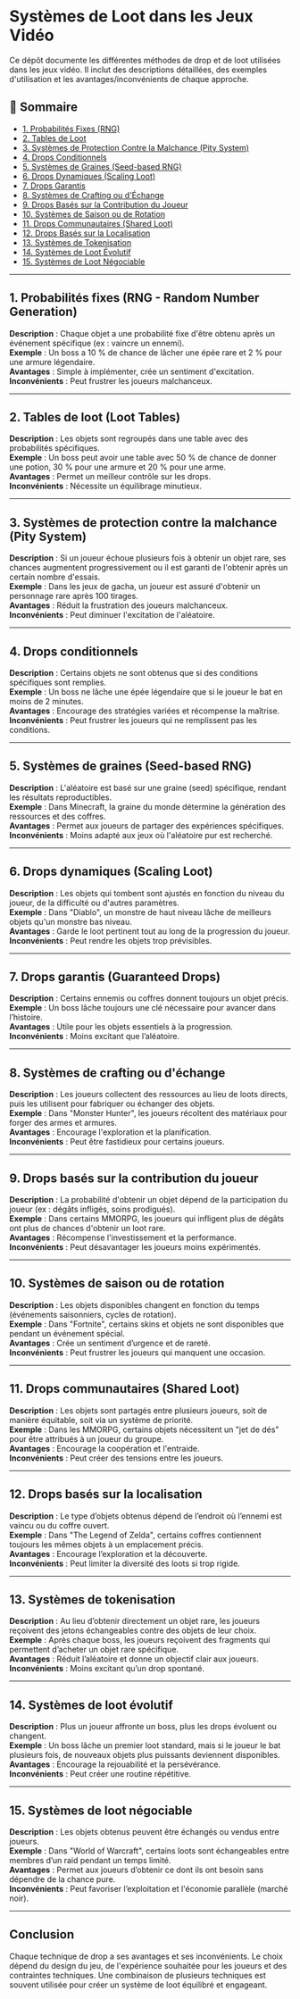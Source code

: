 # Systèmes de Loot dans les Jeux Vidéo

Ce dépôt documente les différentes méthodes de drop et de loot utilisées dans les jeux vidéo. Il inclut des descriptions détaillées, des exemples d'utilisation et les avantages/inconvénients de chaque approche.

## 📌 Sommaire
- [1. Probabilités Fixes (RNG)](#1-probabilités-fixes-rng)
- [2. Tables de Loot](#2-tables-de-loot)
- [3. Systèmes de Protection Contre la Malchance (Pity System)](#3-systèmes-de-protection-contre-la-malchance-pity-system)
- [4. Drops Conditionnels](#4-drops-conditionnels)
- [5. Systèmes de Graines (Seed-based RNG)](#5-systèmes-de-graines-seed-based-rng)
- [6. Drops Dynamiques (Scaling Loot)](#6-drops-dynamiques-scaling-loot)
- [7. Drops Garantis](#7-drops-garantis)
- [8. Systèmes de Crafting ou d'Échange](#8-systèmes-de-crafting-ou-déchange)
- [9. Drops Basés sur la Contribution du Joueur](#9-drops-basés-sur-la-contribution-du-joueur)
- [10. Systèmes de Saison ou de Rotation](#10-systèmes-de-saison-ou-de-rotation)
- [11. Drops Communautaires (Shared Loot)](#11-drops-communautaires-shared-loot)
- [12. Drops Basés sur la Localisation](#12-drops-basés-sur-la-localisation)
- [13. Systèmes de Tokenisation](#13-systèmes-de-tokenisation)
- [14. Systèmes de Loot Évolutif](#14-systèmes-de-loot-évolutif)
- [15. Systèmes de Loot Négociable](#15-systèmes-de-loot-négociable)

---

## 1. Probabilités fixes (RNG - Random Number Generation)
**Description** : Chaque objet a une probabilité fixe d'être obtenu après un événement spécifique (ex : vaincre un ennemi).  
**Exemple** : Un boss a 10 % de chance de lâcher une épée rare et 2 % pour une armure légendaire.  
**Avantages** : Simple à implémenter, crée un sentiment d'excitation.  
**Inconvénients** : Peut frustrer les joueurs malchanceux.

---

## 2. Tables de loot (Loot Tables)
**Description** : Les objets sont regroupés dans une table avec des probabilités spécifiques.  
**Exemple** : Un boss peut avoir une table avec 50 % de chance de donner une potion, 30 % pour une armure et 20 % pour une arme.  
**Avantages** : Permet un meilleur contrôle sur les drops.  
**Inconvénients** : Nécessite un équilibrage minutieux.

---

## 3. Systèmes de protection contre la malchance (Pity System)
**Description** : Si un joueur échoue plusieurs fois à obtenir un objet rare, ses chances augmentent progressivement ou il est garanti de l'obtenir après un certain nombre d'essais.  
**Exemple** : Dans les jeux de gacha, un joueur est assuré d'obtenir un personnage rare après 100 tirages.  
**Avantages** : Réduit la frustration des joueurs malchanceux.  
**Inconvénients** : Peut diminuer l'excitation de l'aléatoire.

---

## 4. Drops conditionnels
**Description** : Certains objets ne sont obtenus que si des conditions spécifiques sont remplies.  
**Exemple** : Un boss ne lâche une épée légendaire que si le joueur le bat en moins de 2 minutes.  
**Avantages** : Encourage des stratégies variées et récompense la maîtrise.  
**Inconvénients** : Peut frustrer les joueurs qui ne remplissent pas les conditions.

---

## 5. Systèmes de graines (Seed-based RNG)
**Description** : L'aléatoire est basé sur une graine (seed) spécifique, rendant les résultats reproductibles.  
**Exemple** : Dans Minecraft, la graine du monde détermine la génération des ressources et des coffres.  
**Avantages** : Permet aux joueurs de partager des expériences spécifiques.  
**Inconvénients** : Moins adapté aux jeux où l'aléatoire pur est recherché.

---

## 6. Drops dynamiques (Scaling Loot)
**Description** : Les objets qui tombent sont ajustés en fonction du niveau du joueur, de la difficulté ou d'autres paramètres.  
**Exemple** : Dans "Diablo", un monstre de haut niveau lâche de meilleurs objets qu'un monstre bas niveau.  
**Avantages** : Garde le loot pertinent tout au long de la progression du joueur.  
**Inconvénients** : Peut rendre les objets trop prévisibles.

---

## 7. Drops garantis (Guaranteed Drops)
**Description** : Certains ennemis ou coffres donnent toujours un objet précis.  
**Exemple** : Un boss lâche toujours une clé nécessaire pour avancer dans l’histoire.  
**Avantages** : Utile pour les objets essentiels à la progression.  
**Inconvénients** : Moins excitant que l’aléatoire.

---

## 8. Systèmes de crafting ou d'échange
**Description** : Les joueurs collectent des ressources au lieu de loots directs, puis les utilisent pour fabriquer ou échanger des objets.  
**Exemple** : Dans "Monster Hunter", les joueurs récoltent des matériaux pour forger des armes et armures.  
**Avantages** : Encourage l'exploration et la planification.  
**Inconvénients** : Peut être fastidieux pour certains joueurs.

---

## 9. Drops basés sur la contribution du joueur
**Description** : La probabilité d'obtenir un objet dépend de la participation du joueur (ex : dégâts infligés, soins prodigués).  
**Exemple** : Dans certains MMORPG, les joueurs qui infligent plus de dégâts ont plus de chances d'obtenir un loot rare.  
**Avantages** : Récompense l'investissement et la performance.  
**Inconvénients** : Peut désavantager les joueurs moins expérimentés.

---

## 10. Systèmes de saison ou de rotation
**Description** : Les objets disponibles changent en fonction du temps (événements saisonniers, cycles de rotation).  
**Exemple** : Dans "Fortnite", certains skins et objets ne sont disponibles que pendant un événement spécial.  
**Avantages** : Crée un sentiment d’urgence et de rareté.  
**Inconvénients** : Peut frustrer les joueurs qui manquent une occasion.

---

## 11. Drops communautaires (Shared Loot)
**Description** : Les objets sont partagés entre plusieurs joueurs, soit de manière équitable, soit via un système de priorité.  
**Exemple** : Dans les MMORPG, certains objets nécessitent un "jet de dés" pour être attribués à un joueur du groupe.  
**Avantages** : Encourage la coopération et l'entraide.  
**Inconvénients** : Peut créer des tensions entre les joueurs.

---

## 12. Drops basés sur la localisation
**Description** : Le type d’objets obtenus dépend de l’endroit où l’ennemi est vaincu ou du coffre ouvert.  
**Exemple** : Dans "The Legend of Zelda", certains coffres contiennent toujours les mêmes objets à un emplacement précis.  
**Avantages** : Encourage l’exploration et la découverte.  
**Inconvénients** : Peut limiter la diversité des loots si trop rigide.

---

## 13. Systèmes de tokenisation
**Description** : Au lieu d’obtenir directement un objet rare, les joueurs reçoivent des jetons échangeables contre des objets de leur choix.  
**Exemple** : Après chaque boss, les joueurs reçoivent des fragments qui permettent d’acheter un objet rare spécifique.  
**Avantages** : Réduit l’aléatoire et donne un objectif clair aux joueurs.  
**Inconvénients** : Moins excitant qu’un drop spontané.

---

## 14. Systèmes de loot évolutif
**Description** : Plus un joueur affronte un boss, plus les drops évoluent ou changent.  
**Exemple** : Un boss lâche un premier loot standard, mais si le joueur le bat plusieurs fois, de nouveaux objets plus puissants deviennent disponibles.  
**Avantages** : Encourage la rejouabilité et la persévérance.  
**Inconvénients** : Peut créer une routine répétitive.

---

## 15. Systèmes de loot négociable
**Description** : Les objets obtenus peuvent être échangés ou vendus entre joueurs.  
**Exemple** : Dans "World of Warcraft", certains loots sont échangeables entre membres d’un raid pendant un temps limité.  
**Avantages** : Permet aux joueurs d’obtenir ce dont ils ont besoin sans dépendre de la chance pure.  
**Inconvénients** : Peut favoriser l’exploitation et l'économie parallèle (marché noir).

---

## Conclusion
Chaque technique de drop a ses avantages et ses inconvénients. Le choix dépend du design du jeu, de l'expérience souhaitée pour les joueurs et des contraintes techniques. Une combinaison de plusieurs techniques est souvent utilisée pour créer un système de loot équilibré et engageant.


